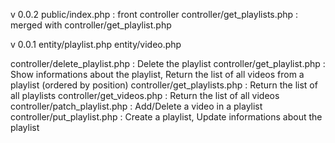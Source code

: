 v 0.0.2
public/index.php : front controller
controller/get_playlists.php : merged with controller/get_playlist.php

v 0.0.1
entity/playlist.php
entity/video.php

controller/delete_playlist.php : Delete the playlist
controller/get_playlist.php : Show informations about the playlist, Return the list of all videos from a playlist (ordered by position)
controller/get_playlists.php : Return the list of all playlists
controller/get_videos.php : Return the list of all videos
controller/patch_playlist.php : Add/Delete a video in a playlist
controller/put_playlist.php : Create a playlist, Update informations about the playlist
